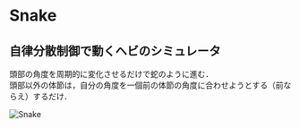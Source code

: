 # Snake
## 自律分散制御で動くヘビのシミュレータ
頭部の角度を周期的に変化させるだけで蛇のように進む． <br>
頭部以外の体節は，自分の角度を一個前の体節の角度に合わせようとする（前ならえ）するだけ．  <br>

![Snake](https://user-images.githubusercontent.com/81505634/114540484-8a08fa80-9c90-11eb-9acd-56963e3390b6.png "キャプションテキスト")
